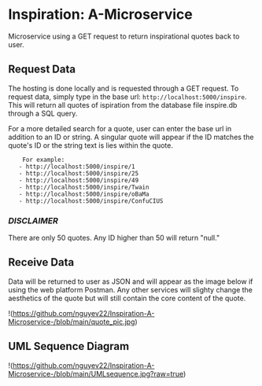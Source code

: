 # Inspiration: A-Microservice

Microservice using a GET request to return inspirational quotes back to user.

## Request Data
The hosting is done locally and is requested through a GET request. To request data, simply type in the base url: ```http://localhost:5000/inspire```.
This will return all quotes of ispiration from the database file inspire.db through a SQL query. 

For a more detailed search for a quote, user can enter the base url in addition to an ID or string. A singular quote will appear if the ID matches the quote's ID or the string text is lies within the quote.

```
    For example: 
   - http://localhost:5000/inspire/1
   - http://localhost:5000/inspire/25
   - http://localhost:5000/inspire/49
   - http://localhost:5000/inspire/Twain
   - http://localhost:5000/inspire/oBaMa
   - http://localhost:5000/inspire/ConfuCIUS
 ```
       
### *DISCLAIMER*
There are only 50 quotes. Any ID higher than 50 will return "null."

## Receive Data
Data will be returned to user as JSON and will appear as the image below if using the web platform Postman. Any other services will slighty change the aesthetics of the quote but will still contain the core content of the quote.

!(https://github.com/nguyev22/Inspiration-A-Microservice-/blob/main/quote_pic.jpg)

## UML Sequence Diagram
!(https://github.com/nguyev22/Inspiration-A-Microservice-/blob/main/UMLsequence.jpg?raw=true)

